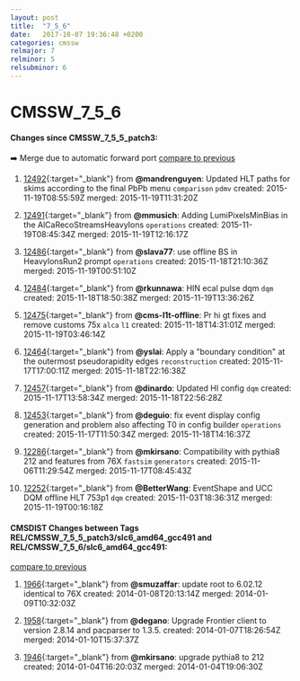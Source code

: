 ```yaml
---
layout: post
title:  "7_5_6"
date:   2017-10-07 19:36:48 +0200
categories: cmssw
relmajor: 7
relminor: 5
relsubminor: 6
---
```


# CMSSW_7_5_6
#### Changes since CMSSW_7_5_5_patch3:

:arrow_right: Merge due to automatic forward port
[compare to previous](https://github.com/cms-sw/cmssw/compare/CMSSW_7_5_5_patch3...CMSSW_7_5_6)



1. [12492](http://github.com/cms-sw/cmssw/pull/12492){:target="_blank"}  from **@mandrenguyen**: Updated HLT paths for skims according to the final PbPb menu `comparison`  `pdmv`  created: 2015-11-19T08:55:59Z merged: 2015-11-19T11:31:20Z

1. [12491](http://github.com/cms-sw/cmssw/pull/12491){:target="_blank"}  from **@mmusich**: Adding LumiPixelsMinBias in the AlCaRecoStreamsHeavyIons `operations`  created: 2015-11-19T08:45:34Z merged: 2015-11-19T12:16:17Z

1. [12486](http://github.com/cms-sw/cmssw/pull/12486){:target="_blank"}  from **@slava77**: use offline BS in HeavyIonsRun2 prompt `operations`  created: 2015-11-18T21:10:36Z merged: 2015-11-19T00:51:10Z

1. [12484](http://github.com/cms-sw/cmssw/pull/12484){:target="_blank"}  from **@rkunnawa**: HIN ecal pulse dqm `dqm`  created: 2015-11-18T18:50:38Z merged: 2015-11-19T13:36:26Z

1. [12475](http://github.com/cms-sw/cmssw/pull/12475){:target="_blank"}  from **@cms-l1t-offline**: Pr hi gt fixes and remove customs 75x `alca`  `l1`  created: 2015-11-18T14:31:01Z merged: 2015-11-19T03:46:14Z

1. [12464](http://github.com/cms-sw/cmssw/pull/12464){:target="_blank"}  from **@yslai**: Apply a "boundary condition" at the outermost pseudorapidity edges `reconstruction`  created: 2015-11-17T17:00:11Z merged: 2015-11-18T22:16:38Z

1. [12457](http://github.com/cms-sw/cmssw/pull/12457){:target="_blank"}  from **@dinardo**: Updated HI config `dqm`  created: 2015-11-17T13:58:34Z merged: 2015-11-18T22:56:28Z

1. [12453](http://github.com/cms-sw/cmssw/pull/12453){:target="_blank"}  from **@deguio**: fix event display config generation and problem also affecting T0 in config builder `operations`  created: 2015-11-17T11:50:34Z merged: 2015-11-18T14:16:37Z

1. [12286](http://github.com/cms-sw/cmssw/pull/12286){:target="_blank"}  from **@mkirsano**: Compatibility with pythia8 212 and features from 76X `fastsim`  `generators`  created: 2015-11-06T11:29:54Z merged: 2015-11-17T08:45:43Z

1. [12252](http://github.com/cms-sw/cmssw/pull/12252){:target="_blank"}  from **@BetterWang**: EventShape and UCC DQM offline HLT 753p1 `dqm`  created: 2015-11-03T18:36:31Z merged: 2015-11-19T00:16:18Z

#### CMSDIST Changes between Tags REL/CMSSW_7_5_5_patch3/slc6_amd64_gcc491 and REL/CMSSW_7_5_6/slc6_amd64_gcc491:

[compare to previous](https://github.com/cms-sw/cmsdist/compare/REL/CMSSW_7_5_5_patch3/slc6_amd64_gcc491...REL/CMSSW_7_5_6/slc6_amd64_gcc491)



1. [1966](http://github.com/cms-sw/cmssw/pull/1966){:target="_blank"}  from **@smuzaffar**: update root to 6.02.12 identical to 76X created: 2014-01-08T20:13:14Z merged: 2014-01-09T10:32:03Z

1. [1958](http://github.com/cms-sw/cmssw/pull/1958){:target="_blank"}  from **@degano**: Upgrade Frontier client to version 2.8.14 and pacparser to 1.3.5. created: 2014-01-07T18:26:54Z merged: 2014-01-10T15:37:37Z

1. [1946](http://github.com/cms-sw/cmssw/pull/1946){:target="_blank"}  from **@mkirsano**: upgrade pythia8 to 212 created: 2014-01-04T16:20:03Z merged: 2014-01-04T19:06:30Z
